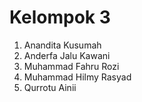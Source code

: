 # Kelompok 3
1. Anandita Kusumah
2. Anderfa Jalu Kawani
3. Muhammad Fahru Rozi
4. Muhammad Hilmy Rasyad
5. Qurrotu Ainii
